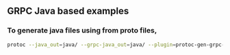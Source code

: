## GRPC Java based examples


### To generate java files using from proto files, 

```sh
protoc --java_out=java/ --grpc-java_out=java/ --plugin=protoc-gen-grpc-java=/usr/local/bin/protoc-gen-grpc-java proto/dummy/dummy.proto

```


 
